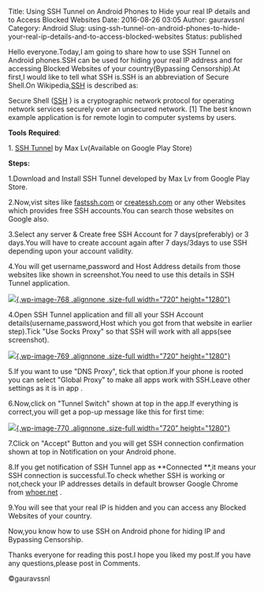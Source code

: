 Title: Using SSH Tunnel on Android Phones to Hide your real IP details and to Access Blocked Websites
Date: 2016-08-26 03:05
Author: gauravssnl
Category: Android
Slug: using-ssh-tunnel-on-android-phones-to-hide-your-real-ip-details-and-to-access-blocked-websites
Status: published

Hello everyone.Today,I am going to share how to use SSH Tunnel on Android phones.SSH can be used for hiding your real IP address and for accessing Blocked Websites of your country(Bypassing Censorship).At first,I would like to tell what SSH is.SSH is an abbreviation of Secure Shell.On Wikipedia,[SSH](https://en.m.wikipedia.org/wiki/Secure_Shell) is described as:

Secure Shell ([SSH](https://en.m.wikipedia.org/wiki/Secure_Shell) ) is a cryptographic network protocol for operating network services securely over an unsecured network. \[1\] The best known example application is for remote login to computer systems by users.

**Tools** **Required**:

1. [SSH Tunnel](http://www.google.co.in/url?q=https://play.google.com/store/apps/details%3Fid%3Dorg.sshtunnel%26hl%3Den&sa=U&ved=0ahUKEwirvcWzhd7OAhXB7B4KHW3eCT0QFggSMAM&usg=AFQjCNEJJ9EgiNB0zdH3OZx3yVeZVVlDJg) by Max Lv(Available on Google Play Store)

**Steps:**

1.Download and Install SSH Tunnel developed by Max Lv from Google Play Store.

2.Now,vist sites like [fastssh.com](http://fastssh.com) or [createssh.com](http://createssh.com) or any other Websites which provides free SSH accounts.You can search those websites on Google also.

3.Select any server & Create free SSH Account for 7 days(preferably) or 3 days.You will have to create account again after 7 days/3days to use SSH depending upon your account validity.

4.You will get username,password and Host Address details from those websites like shown in screenshot.You need to use this details in SSH Tunnel application.

[![](http://gauravssnl.files.wordpress.com/2016/08/screenshot_2016-08-05-00-24-06.png){.wp-image-768 .alignnone .size-full width="720" height="1280"}](http://gauravssnl.files.wordpress.com/2016/08/screenshot_2016-08-05-00-24-06.png)

4.Open SSH Tunnel application and fill all your SSH Account details(username,password,Host which you got from that website in earlier step).Tick "Use Socks Proxy" so that SSH will work with all apps(see screenshot).

[![](http://gauravssnl.files.wordpress.com/2016/08/screenshot_2016-08-07-14-12-21.png){.wp-image-769 .alignnone .size-full width="720" height="1280"}](http://gauravssnl.files.wordpress.com/2016/08/screenshot_2016-08-07-14-12-21.png)

5.If you want to use "DNS Proxy", tick that option.If your phone is rooted you can select "Global Proxy" to make all apps work with SSH.Leave other settings as it is in app .

6.Now,click on "Tunnel Switch" shown at top in the app.If everything is correct,you will get a pop-up message like this for first time:

[![](http://gauravssnl.files.wordpress.com/2016/08/screenshot_2016-07-26-23-26-48.png){.wp-image-770 .alignnone .size-full width="720" height="1280"}](http://gauravssnl.files.wordpress.com/2016/08/screenshot_2016-07-26-23-26-48.png)

7.Click on "Accept" Button and you will get SSH connection confirmation shown at top in Notification on your Android phone.

8.If you get notification of SSH Tunnel app as **Connected **,it means your SSH connection is successful.To check whether SSH is working or not,check your IP addresses details in default browser Google Chrome from [whoer.net](http://whoer.net) .

9.You will see that your real IP is hidden and you can access any Blocked Websites of your country.

Now,you know how to use SSH on Android phone for hiding IP and Bypassing Censorship.

Thanks everyone for reading this post.I hope you liked my post.If you have any questions,please post in Comments.

©gauravssnl
